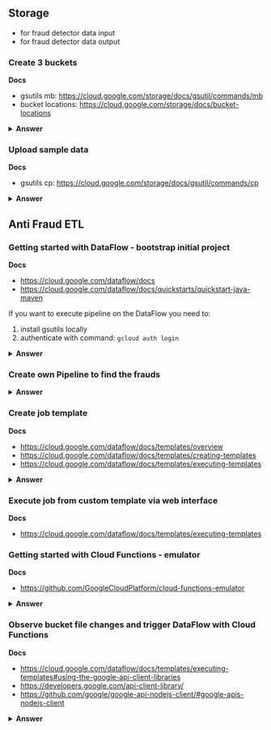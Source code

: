## Storage 
 - for fraud detector data input
 - for fraud detector data output

### Create 3 buckets

**Docs**
- gsutils mb: https://cloud.google.com/storage/docs/gsutil/commands/mb 
- bucket locations: https://cloud.google.com/storage/docs/bucket-locations

<details><summary><b>Answer</b></summary>
<pre><code>gsutil mb -c regional -l europe-west3 gs://gft-academy-fraud-detector-input/
gsutil mb -c regional -l europe-west3 gs://gft-academy-fraud-detector-output/
</code></pre>
</details>


### Upload sample data

**Docs**
- gsutils cp: https://cloud.google.com/storage/docs/gsutil/commands/cp

<details><summary><b>Answer</b></summary>
<pre><code>gsutil cp gs://gft-academy-fraud-detector-public-data/trades-small.csv gs://gft-academy-fraud-detector-input/
</code></pre>
</details>

## Anti Fraud ETL

### Getting started with DataFlow - bootstrap initial project

**Docs**
- https://cloud.google.com/dataflow/docs
- https://cloud.google.com/dataflow/docs/quickstarts/quickstart-java-maven

If you want to execute pipeline on the DataFlow you need to:
 1. install gsutils locally
 2. authenticate with command: ```gcloud auth login```

<details><summary><b>Answer</b></summary>
<pre><code>mvn archetype:generate \
      -DarchetypeArtifactId=google-cloud-dataflow-java-archetypes-examples \
      -DarchetypeGroupId=com.google.cloud.dataflow \
      -DarchetypeVersion=2.4.0 \
      -DgroupId=com.gft.academy \
      -DartifactId=gcp-anti-fraud-detector \
      -Dversion="0.1" \
      -DinteractiveMode=false \
      -Dpackage=com.gft.academy</code></pre>

<h4>Run locally</h4>
<pre><code>mvn clean compile exec:java \
      -Dexec.mainClass=com.gft.academy.WordCount \
      -Dexec.args="--output=./target/wordcount/ \
      --inputFile=gs://gft-academy-fraud-detector-public-data/kinglear.txt"
</code></pre>

<h4>Run on the DataFlow</h4>
<pre><code>mvn clean compile exec:java \
      -Dexec.mainClass=com.gft.academy.WordCount \
      -Dexec.args="--project=gft-swat-team \
      --inputFile=gs://gft-academy-fraud-detector-public-data/trades-small.csv \
      --output=gs://gft-academy-fraud-detector-output/wordcount \
      --stagingLocation=gs://gft-academy-fraud-detector-output/wordcount-staging \
      --runner=DataflowRunner"
</code></pre>
</details>

### Create own Pipeline to find the frauds ###

<details><summary><b>Answer</b></summary>
<ul>
 <li>Source repository: https://github.com/gft-academy-pl/gcp-anti-fraud-detector-data-dataflow</li>
 <li>Implementation: https://github.com/gft-academy-pl/gcp-anti-fraud-detector-dataflow/blob/master/src/main/java/com/gft/academy/FraudDetector.java</li>
 <li>Test: https://github.com/gft-academy-pl/gcp-anti-fraud-detector-dataflow/blob/master/src/test/java/com/gft/academy/FraudDetectorTest.java</li>
</ul>
 
<h4>Run locally</h4>
<pre><code>mvn clean compile exec:java \
       -Dexec.mainClass=com.gft.academy.FraudDetector \
       -Dexec.args="--output=./target/frauds/ \
       --inputFile=gs://gft-academy-fraud-detector-public-data/trades-small.csv"
</code></pre>
 
<h4>Run on the DataFlow</h4>
<pre><code>mvn clean compile exec:java \
      -Dexec.mainClass=com.gft.academy.FraudDetector \
      -Dexec.args="--project=gft-swat-team \
      --inputFile=gs://gft-academy-fraud-detector-public-data/trades-small.csv \
      --output=gs://gft-academy-fraud-detector-output/frauds \
      --stagingLocation=gs://gft-academy-fraud-detector-output/frauds-staging --runner=DataflowRunner"
</code></pre>
</details>

### Create job template ###

**Docs**
- https://cloud.google.com/dataflow/docs/templates/overview
- https://cloud.google.com/dataflow/docs/templates/creating-templates
- https://cloud.google.com/dataflow/docs/templates/executing-templates

<details><summary><b>Answer</b></summary>
<pre><code>mvn clean compile exec:java \
       -Dexec.mainClass=com.gft.academy.FraudDetector \
       -Dexec.args="--project=gft-swat-team \
       --templateLocation=gs://gft-academy-fraud-detector-output/templates/fraud-detector \
       --runner=DataflowRunner"
</code></pre>
</details>

### Execute job from custom template via web interface

**Docs**
- https://cloud.google.com/dataflow/docs/templates/executing-templates

### Getting started with Cloud Functions - emulator

**Docs**
- https://github.com/GoogleCloudPlatform/cloud-functions-emulator

<details><summary><b>Answer</b></summary>

**Create sample function**
<pre><code>mkdir -p gcp-anti-fraud-detector-input-data-function/sampleFn
cd gcp-anti-fraud-detector-input-data-function/sampleFn
touch index.js
echo 'exports.helloWorld = (req, res) => res.send("Hello, World!");' > index.js
</code></pre>
 
**Install emulator globally**
<pre><code>sudo npm install -g @google-cloud/functions-emulator</code></pre>

**Run emulator and specify working projectId**
<pre><code>sudo functions start</code></pre>

**Deploy sample function**
<pre><code>functions deploy sampleFn --trigger-http</code></pre>

**Call sample function**
<pre><code>functions call sampleFn</code></pre>
</details>

### Observe bucket file changes and trigger DataFlow with Cloud Functions

**Docs**
- https://cloud.google.com/dataflow/docs/templates/executing-templates#using-the-google-api-client-libraries
- https://developers.google.com/api-client-library/
- https://github.com/google/google-api-nodejs-client/#google-apis-nodejs-client

<details><summary><b>Answer</b></summary>
<pre><code>TBD
</code></pre>
</details>
